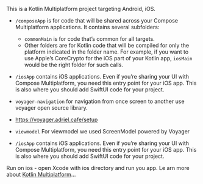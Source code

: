 This is a Kotlin Multiplatform project targeting Android, iOS.

* `/composeApp` is for code that will be shared across your Compose Multiplatform applications.
  It contains several subfolders:
  - `commonMain` is for code that’s common for all targets.
  - Other folders are for Kotlin code that will be compiled for only the platform indicated in the folder name.
    For example, if you want to use Apple’s CoreCrypto for the iOS part of your Kotlin app,
    `iosMain` would be the right folder for such calls.

* `/iosApp` contains iOS applications. Even if you’re sharing your UI with Compose Multiplatform, 
  you need this entry point for your iOS app. This is also where you should add SwiftUI code for your project.



* `voyager-navigation` for navigation from once screen to another use voyager open source library.

* https://voyager.adriel.cafe/setup
* `viewmodel`  For viewmodel we used ScreenModel powered by Voyager


* `/iosApp` contains iOS applications. Even if you’re sharing your UI with Compose Multiplatform,
  you need this entry point for your iOS app. This is also where you should add SwiftUI code for your project.


Run on ios - open Xcode with ios directory and run you app.
Le arn more about [Kotlin Multiplatform](https://www.jetbrains.com/help/kotlin-multiplatform-dev/get-started.html)…
